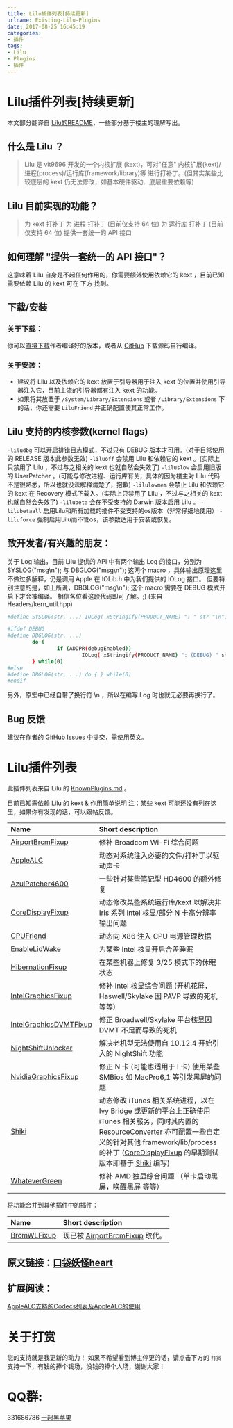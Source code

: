 ```yaml
---
title: Lilu插件列表[持续更新]
urlname: Existing-Lilu-Plugins
date: 2017-08-25 16:45:19
categories:
- 插件
tags:
- Lilu
- Plugins
- 插件
---
```

# Lilu插件列表[持续更新]

本文部分翻译自 [Lilu的README](https://github.com/vit9696/Lilu/blob/master/README.md)，一些部分基于楼主的理解写出。

## 什么是 Lilu ？
> Lilu 是 vit9696 开发的一个内核扩展 (kext)，可对"任意" 内核扩展(kext)/进程(process)/运行库(framework/library)等 进行打补丁。(但其实某些比较底层的 kext 仍无法修改，如基本硬件驱动、底层重要依赖等)

## Lilu 目前实现的功能？
>为 kext 打补丁
为 进程 打补丁    (目前仅支持 64 位)
为 运行库 打补丁 (目前仅支持 64 位)
提供一套统一的 API 接口

## 如何理解 "提供一套统一的 API 接口"？
这意味着 Lilu 自身是不起任何作用的，你需要额外使用依赖它的 kext ，目前已知需要依赖 Lilu 的 kext 可在 下方 找到。


## 下载/安装
### 关于下载：
你可以[直接下载](https://github.com/vit9696/Lilu/releases)作者编译好的版本，或者从 [GitHub](https://github.com/vit9696/Lilu/) 下载源码自行编译。
### 关于安装：
* 建议将 Lilu 以及依赖它的 kext 放置于引导器用于注入 kext 的位置并使用引导器注入它，目前主流的引导器都有注入 kext 的功能。
* 如果将其放置于 `/System/Library/Extensions` 或者 `/Library/Extensions` 下的话，你还需要 `LiluFriend` 并正确配置使其正常工作。

## Lilu 支持的内核参数(kernel flags)
`-liludbg` 可以开启排错日志模式，不过只有 DEBUG 版本才可用。(对于日常使用的 RELEASE 版本此参数无效)
`-liluoff` 会禁用 Lilu 和依赖它的 kext 。(实际上只禁用了 Lilu ，不过与之相关的 kext 也就自然会失效了)
`-liluslow` 会启用旧版的 UserPatcher 。(可能与修改进程、运行库有关，具体的因为楼主对 Lilu 代码不是很熟悉，所以也就没法解释清楚了，抱歉)
`-lilulowmem` 会禁止 Lilu 和依赖它的 kext 在 Recovery 模式下载入。(实际上只禁用了 Lilu ，不过与之相关的 kext 也就自然会失效了)
`-lilubeta` 会在不受支持的 Darwin 版本启用 Lilu 。
`-lilubetaall` 启用Lilu和所有加载的插件不受支持的os版本（非常仔细地使用）
`-liluforce` 强制启用Lilu而不管os，该参数适用于安装或恢复。
## 致开发者/有兴趣的朋友：
关于 Log 输出，目前 Lilu 提供的 API 中有两个输出 Log 的接口，分别为 SYSLOG("msg\n"); 与 DBGLOG("msg\n"); 这两个 macro ，具体输出原理这里不做过多解释，仍是调用 Apple 在 IOLib.h 中为我们提供的 IOLog 接口。
但要特别注意的是，如上所说，DBGLOG("msg\n"); 这个 macro 需要在 DEBUG 模式开启下才会被编译。
相信各位看这段代码即可了解。;) (来自 Headers/kern_util.hpp)

```bash
#define SYSLOG(str, ...) IOLog( xStringify(PRODUCT_NAME) ": " str "\n", ## __VA_ARGS__)

#ifdef DEBUG
#define DBGLOG(str, ...)                                                                                                                                \
        do {                                                                                                                                                                \
                if (ADDPR(debugEnabled))                                                                                \
                        IOLog( xStringify(PRODUCT_NAME) ": (DEBUG) " str "\n", ## __VA_ARGS__);                \
        } while(0)
#else
#define DBGLOG(str, ...) do { } while(0)
#endif
```
另外，原宏中已经自带了换行符 \n ，所以在编写 Log 时也就无必要再换行了。


## Bug 反馈
建议在作者的 [GitHub Issues](https://github.com/vit9696/Lilu/issues) 中提交，需使用英文。

# Lilu插件列表

此插件列表来自 Lilu 的 [KnownPlugins.md](https://github.com/vit9696/Lilu/blob/master/KnownPlugins.md) 。

目前已知需依赖 Lilu 的 kext & 作用简单说明
注：某些 kext 可能还没有列在这里，如果你有发现的话，可以跟帖反馈。

| Name | Short description |
|:-----|:------------------|
|[AirportBrcmFixup](https://sourceforge.net/p/airportbrcmfixup/) | 修补 Broadcom Wi-Fi 综合问题|
|[AppleALC](https://github.com/vit9696/AppleALC) | 动态对系统注入必要的文件/打补丁以驱动声卡|
|[AzulPatcher4600](https://github.com/coderobe/AzulPatcher4600) | 一些针对某些笔记型 HD4600 的额外修复|
|[CoreDisplayFixup](https://github.com/PMheart/CoreDisplayFixup) | 动态修改某些系统运行库/kext 以解决非 Iris 系列 Intel 核显/部分 N 卡高分辨率输出问题|
|[CPUFriend](https://github.com/PMheart/CPUFriend) | 动态向 X86 注入 CPU 电源管理数据|
|[EnableLidWake](https://github.com/syscl/EnableLidWake) | 为某些 Intel 核显开启合盖睡眠|
|[HibernationFixup](https://sourceforge.net/p/hibernationfixup) | 在某些机器上修复 3/25 模式下的休眠状态|
|[IntelGraphicsFixup](https://sourceforge.net/p/intelgraphicsfixup) | 修补 Intel 核显综合问题 (开机花屏，Haswell/Skylake 因 PAVP 导致的死机等等)|
|[IntelGraphicsDVMTFixup](https://github.com/BarbaraPalvin/IntelGraphicsDVMTFixup) | 修正 Broadwell/Skylake 平台核显因 DVMT 不足而导致的死机|
|[NightShiftUnlocker](https://github.com/Austere-J/NightShiftUnlocker) | 解决老机型无法使用自 10.12.4 开始引入的 NightShift 功能|
|[NvidiaGraphicsFixup](https://sourceforge.net/p/nvidiagraphicsfixup) | 修正 N 卡 (可能也适用于 I 卡) 使用某些 SMBios 如 MacPro6,1 等引发黑屏的问题|
|[Shiki](https://github.com/vit9696/Shiki) | 动态修改 iTunes 相关系统进程，以在 Ivy Bridge 或更新的平台上正确使用 iTunes 相关服务，同时其内置的 ResourceConverter 亦可配置一些自定义的针对其他 framework/lib/process 的补丁 ([CoreDisplayFixup](https://github.com/PMheart/CoreDisplayFixup) 的早期测试版本即基于 [Shiki](https://github.com/vit9696/Shiki) 编写)|
|[WhateverGreen](https://github.com/vit9696/WhateverGreen) | 修补 AMD 独显综合问题 （单卡启动黑屏，唤醒黑屏 等等）|


将功能合并到其他插件中的插件：

| Name | Short description |
|:-----|:------------------|
|[BrcmWLFixup](https://github.com/PMheart/BrcmWLFixup) | 现已被 [AirportBrcmFixup](https://sourceforge.net/p/airportbrcmfixup/) 取代。|



## 原文链接：[口袋妖怪heart](http://bbs.pcbeta.com/forum.php?mod=viewthread&tid=1741470&page=1#pid47122622)
## 扩展阅读：
[AppleALC支持的Codecs列表及AppleALC的使用](https://blog.daliansky.net/2017/09/08/AppleALC-Supported-codecs/)

# 关于打赏
您的支持就是我更新的动力！
如果不希望看到博主停更的话，请点击下方的 `打赏` 支持一下，有钱的捧个钱场，没钱的捧个人场，谢谢大家！

# QQ群:
331686786 [一起黑苹果](http://shang.qq.com/wpa/qunwpa?idkey=db511a29e856f37cbb871108ffa77a6e79dde47e491b8f2c8d8fe4d3c310de91)



